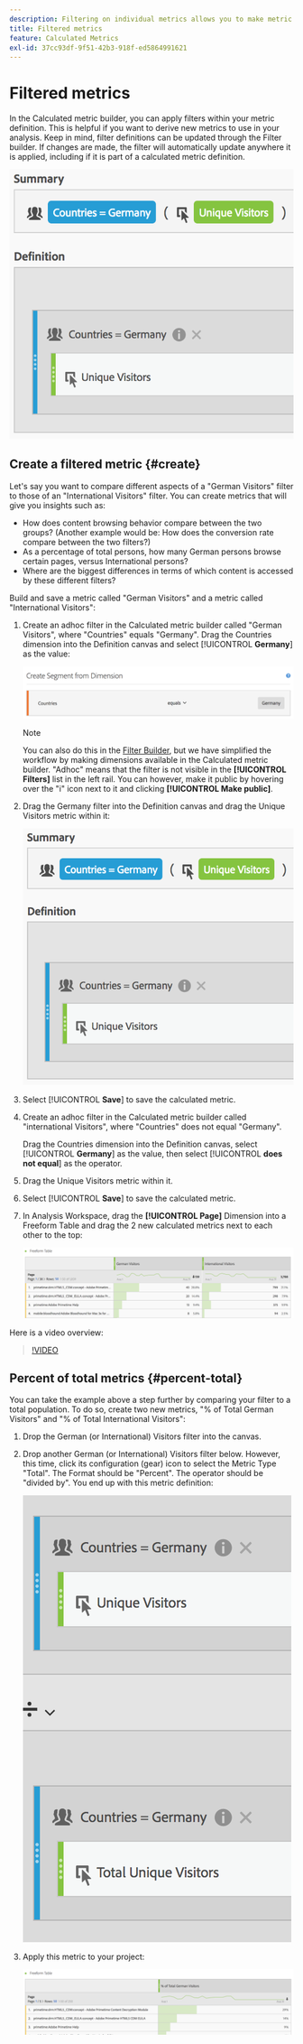 ```yaml
---
description: Filtering on individual metrics allows you to make metric comparisons within the same report.
title: Filtered metrics
feature: Calculated Metrics
exl-id: 37cc93df-9f51-42b3-918f-ed5864991621
---
```

# Filtered metrics

In the Calculated metric builder, you can apply filters within your metric definition. This is helpful if you want to derive new metrics to use in your analysis. Keep in mind, filter definitions can be updated through the Filter builder. If changes are made, the filter will automatically update anywhere it is applied, including if it is part of a calculated metric definition.

![](assets/german-visitors.png)

## Create a filtered metric {#create}

Let's say you want to compare different aspects of a "German Visitors" filter to those of an "International Visitors" filter. You can create metrics that will give you insights such as:

* How does content browsing behavior compare between the two groups? (Another example would be: How does the conversion rate compare between the two filters?) 
* As a percentage of total persons, how many German persons browse certain pages, versus International persons? 
* Where are the biggest differences in terms of which content is accessed by these different filters?

Build and save a metric called "German Visitors" and a metric called "International Visitors":

1. Create an adhoc filter in the Calculated metric builder called "German Visitors", where "Countries" equals "Germany". Drag the Countries dimension into the Definition canvas and select [!UICONTROL **Germany**] as the value:

   ![](assets/segment-from-dimension.png)

   >[!NOTE]
   >
   >You can also do this in the [Filter Builder](/help/components/filters/create-filters.md), but we have simplified the workflow by making dimensions available in the Calculated metric builder. "Adhoc" means that the filter is not visible in the **[!UICONTROL Filters]** list in the left rail. You can however, make it public by hovering over the "i" icon next to it and clicking **[!UICONTROL Make public]**.

1. Drag the Germany filter into the Definition canvas and drag the Unique Visitors metric within it:

   ![](assets/german-visitors.png)

1. Select [!UICONTROL **Save**] to save the calculated metric.

1. Create an adhoc filter in the Calculated metric builder called "international Visitors", where "Countries" does not equal "Germany".

   Drag the Countries dimension into the Definition canvas, select [!UICONTROL **Germany**] as the value, then select [!UICONTROL **does not equal**] as the operator. 

1. Drag the Unique Visitors metric within it.

1. Select [!UICONTROL **Save**] to save the calculated metric.

1. In Analysis Workspace, drag the **[!UICONTROL Page]** Dimension into a Freeform Table and drag the 2 new calculated metrics next to each other to the top:

   ![](assets/workspace-pages.png)

Here is a video overview:

>[!VIDEO](https://video.tv.adobe.com/v/25407/?quality=12)

## Percent of total metrics {#percent-total}

You can take the example above a step further by comparing your filter to a total population. To do so, create two new metrics, "% of Total German Visitors" and "% of Total International Visitors":

1. Drop the German (or International) Visitors filter into the canvas.
1. Drop another German (or International) Visitors filter below. However, this time, click its configuration (gear) icon to select the Metric Type "Total". The Format should be "Percent". The operator should be "divided by". You end up with this metric definition:

   ![](assets/cm_metric_total.png)

1. Apply this metric to your project:

   ![](assets/cm_percent_total.png)

